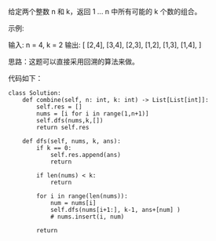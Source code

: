 给定两个整数 n 和 k，返回 1 ... n 中所有可能的 k 个数的组合。

示例:

输入: n = 4, k = 2
输出:
[
  [2,4],
  [3,4],
  [2,3],
  [1,2],
  [1,3],
  [1,4],
]



思路：这题可以直接采用回溯的算法来做。


代码如下：
```
class Solution:
    def combine(self, n: int, k: int) -> List[List[int]]:
        self.res = []
        nums = [i for i in range(1,n+1)]
        self.dfs(nums,k,[])
        return self.res

    def dfs(self, nums, k, ans):
        if k == 0:
            self.res.append(ans)
            return

        if len(nums) < k:
            return

        for i in range(len(nums)):
            num = nums[i]
            self.dfs(nums[i+1:], k-1, ans+[num] )
            # nums.insert(i, num)
        
        return
```